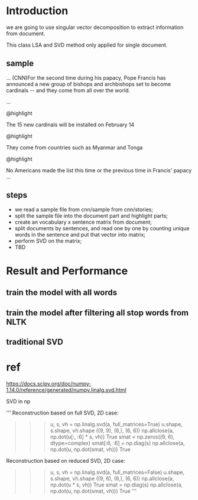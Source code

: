 # Introduction

we are going to use singular vector decomposition to extract information from document.

This class LSA and SVD method only applied for single document. 

## sample
...
(CNN)For the second time during his papacy, Pope Francis has announced a new group of bishops and archbishops set to become cardinals -- and they come from all over the world.

...

@highlight

The 15 new cardinals will be installed on February 14

@highlight

They come from countries such as Myanmar and Tonga

@highlight

No Americans made the list this time or the previous time in Francis' papacy
...

## steps
* we read a sample file from cnn/sample from cnn/stories;
* split the sample file into the document part and highlight parts;
* create an vocabulary x sentence matrix from document;
* split documents by sentences, and read one by one by counting unique words in the sentence and put that vector into matrix;
* perform SVD on the matrix;
* TBD

# Result and Performance

## train the model with all words

## train the model after filtering all stop words from NLTK

## traditional SVD

# ref

https://docs.scipy.org/doc/numpy-1.14.0/reference/generated/numpy.linalg.svd.html

SVD in np

'''
Reconstruction based on full SVD, 2D case:

>>>
>>> u, s, vh = np.linalg.svd(a, full_matrices=True)
>>> u.shape, s.shape, vh.shape
((9, 9), (6,), (6, 6))
>>> np.allclose(a, np.dot(u[:, :6] * s, vh))
True
>>> smat = np.zeros((9, 6), dtype=complex)
>>> smat[:6, :6] = np.diag(s)
>>> np.allclose(a, np.dot(u, np.dot(smat, vh)))
True

Reconstruction based on reduced SVD, 2D case:

>>>
>>> u, s, vh = np.linalg.svd(a, full_matrices=False)
>>> u.shape, s.shape, vh.shape
((9, 6), (6,), (6, 6))
>>> np.allclose(a, np.dot(u * s, vh))
True
>>> smat = np.diag(s)
>>> np.allclose(a, np.dot(u, np.dot(smat, vh)))
True
'''